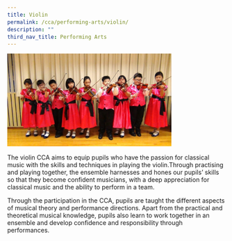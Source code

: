 ```yaml
---
title: Violin
permalink: /cca/performing-arts/violin/
description: ""
third_nav_title: Performing Arts
---
```

<img style="width: 75%;" src="/images/violoin.jpg" />
<p>The violin CCA aims to equip pupils who have the passion for classical music with the skills and techniques in playing the violin.Through practising and playing together, the ensemble harnesses and hones our pupils&rsquo; skills so that they become confident musicians, with a deep appreciation for classical music and the ability to perform in a team.</p>
<p>Through the participation in the CCA, pupils are taught the different aspects of musical theory and performance directions. Apart from the practical and theoretical musical knowledge, pupils also learn to work together in an ensemble and develop confidence and responsibility through performances.</p>